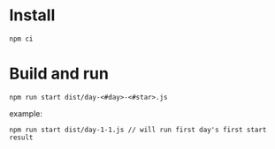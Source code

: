 # Install
```
npm ci
```

# Build and run 
```
npm run start dist/day-<#day>-<#star>.js
```
example:
```
npm run start dist/day-1-1.js // will run first day's first start result
```
